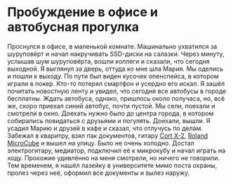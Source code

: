 Пробуждение в офисе и автобусная прогулка
=========================================

Проснулся в офисе, в маленькой комнате. Машинально ухватился за шуруповёрт и начал накручивать SSD-диски на салазки. Через минуту, услышав шум шуруповёрта, вошли коллеги и сказали, что сегодня выходной. Я выглянул за дверь, оттуда ко мне шла Мария. Мы оделись и пошли к выходу. По пути был виден кусочек опенспейса, в котором играли в покер. Кто-то потерял смартфон и усердно его искал. Я зашёл почитать новостную ленту и увидел, что сегодня все автобусы в городе бесплатны. Ждать автобуса, однако, пришлось около получаса, но, всё же, скоро приехал синий автобус, почти пустой. Мы сели, поехали и смотрели в окно. Доехать нужно было до центра города, в котором собирались повидаться с друзьями и погулять. Доехали, вышли. Я усадил Марию и друзей в кафе и сказал, что отлучусь по делам. Забежал в кваритру, взял пак документов, гитару [Cort X-2](http://www.cortguitars.com/en/product/product_view.asp?qCate=00001&qSeries=84&qProdTag=&qPack=&qNew=&qKey=all&qWord=&idx=98), [Roland MicroCube](http://www.roland.com/products/en/Micro-CUBE/) и вышел на улицу. Было не очень холодно. Достал электрогитару, медиатор, подключил её к микрокубу и начал играть на ходу. Прохожие удивлённо на меня смотрели, но ничего не говорили. Тем временем, я нашёл лазейку в университете мимо поста охраны, пролез через неё, оформил все документы и вылез наружу.
